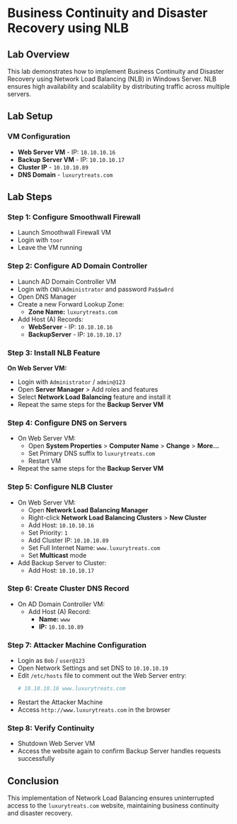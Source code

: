 # Business Continuity and Disaster Recovery using NLB

## Lab Overview
This lab demonstrates how to implement Business Continuity and Disaster Recovery using Network Load Balancing (NLB) in Windows Server. NLB ensures high availability and scalability by distributing traffic across multiple servers.

## Lab Setup
### VM Configuration
- **Web Server VM** - IP: `10.10.10.16`
- **Backup Server VM** - IP: `10.10.10.17`
- **Cluster IP** - `10.10.10.89`
- **DNS Domain** - `luxurytreats.com`

## Lab Steps
### Step 1: Configure Smoothwall Firewall
- Launch Smoothwall Firewall VM
- Login with `toor`
- Leave the VM running

### Step 2: Configure AD Domain Controller
- Launch AD Domain Controller VM
- Login with `CND\Administrator` and password `Pa$$w0rd`
- Open DNS Manager
- Create a new Forward Lookup Zone:
  - **Zone Name:** `luxurytreats.com`
- Add Host (A) Records:
  - **WebServer** - IP: `10.10.10.16`
  - **BackupServer** - IP: `10.10.10.17`

### Step 3: Install NLB Feature
**On Web Server VM:**
- Login with `Administrator` / `admin@123`
- Open **Server Manager** > Add roles and features
- Select **Network Load Balancing** feature and install it
- Repeat the same steps for the **Backup Server VM**

### Step 4: Configure DNS on Servers
- On Web Server VM:
  - Open **System Properties** > **Computer Name** > **Change** > **More...**
  - Set Primary DNS suffix to `luxurytreats.com`
  - Restart VM
- Repeat the same steps for the **Backup Server VM**

### Step 5: Configure NLB Cluster
- On Web Server VM:
  - Open **Network Load Balancing Manager**
  - Right-click **Network Load Balancing Clusters** > **New Cluster**
  - Add Host: `10.10.10.16`
  - Set Priority: `1`
  - Add Cluster IP: `10.10.10.89`
  - Set Full Internet Name: `www.luxurytreats.com`
  - Set **Multicast** mode
- Add Backup Server to Cluster:
  - Add Host: `10.10.10.17`

### Step 6: Create Cluster DNS Record
- On AD Domain Controller VM:
  - Add Host (A) Record:
    - **Name:** `www`
    - **IP:** `10.10.10.89`

### Step 7: Attacker Machine Configuration
- Login as `Bob` / `user@123`
- Open Network Settings and set DNS to `10.10.10.19`
- Edit `/etc/hosts` file to comment out the Web Server entry:
  ```sh
  # 10.10.10.16 www.luxurytreats.com
  ```
- Restart the Attacker Machine
- Access `http://www.luxurytreats.com` in the browser

### Step 8: Verify Continuity
- Shutdown Web Server VM
- Access the website again to confirm Backup Server handles requests successfully

## Conclusion
This implementation of Network Load Balancing ensures uninterrupted access to the `luxurytreats.com` website, maintaining business continuity and disaster recovery.

